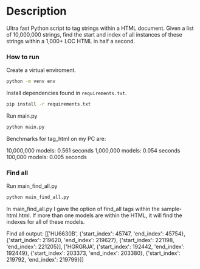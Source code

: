 # Description

Ultra fast Python script to tag strings within a HTML document. Given a list of 10,000,000 strings, find the start and index of all instances of these strings within a 1,000+ LOC HTML in half a second.

### How to run

Create a virtual enviroment.

```sh
python -m venv env
```

Install dependencies found in `requirements.txt`.

```sh
pip install -r requirements.txt
```

Run main.py

```sh
python main.py
```

Benchmarks for tag_html on my PC are:

10,000,000 models: 0.561 seconds
1,000,000 models: 0.054 seconds
100,000 models: 0.005 seconds

### Find all

Run main_find_all.py

```sh
python main_find_all.py
```

In main_find_all.py I gave the option of find_all tags within the sample-html.html. If more than one models are within the HTML, it will find the indexes for all of these models.

Find all output: [['HU6630B', {'start_index': 45747, 'end_index': 45754}, {'start_index': 219620, 'end_index': 219627}, {'start_index': 221198, 'end_index': 221205}], ['HGRGRJA', {'start_index': 192442, 'end_index': 192449}, {'start_index': 203373, 'end_index': 203380}, {'start_index': 219792, 'end_index': 219799}]]
